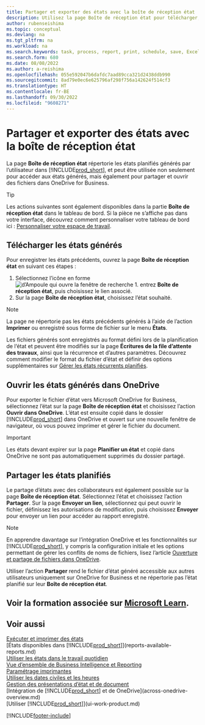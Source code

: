 ```yaml
---
title: Partager et exporter des états avec la boîte de réception état
description: Utilisez la page Boîte de réception état pour télécharger, partager et exporter des états dans Business Central.
author: rubenseishima
ms.topic: conceptual
ms.devlang: na
ms.tgt_pltfrm: na
ms.workload: na
ms.search.keywords: task, process, report, print, schedule, save, Excel, PDF, dataset, export, report inbox, onedrive,
ms.search.form: 680
ms.date: 08/08/2022
ms.author: a-reishima
ms.openlocfilehash: 055e592047b6dafdc7aad89cca321d2438ddb990
ms.sourcegitcommit: 8ad79e0ec6e625796af298f756a142624f514cf3
ms.translationtype: HT
ms.contentlocale: fr-BE
ms.lasthandoff: 09/30/2022
ms.locfileid: "9608271"
---
```

# <a name="share-and-export-reports-with-the-report-inbox"></a>Partager et exporter des états avec la boîte de réception état

La page **Boîte de réception état** répertorie les états planifiés générés par l’utilisateur dans [!INCLUDE[prod_short](includes/prod_short.md)], et peut être utilisée non seulement pour accéder aux états générés, mais également pour partager et ouvrir des fichiers dans OneDrive for Business.

> [!TIP]
> Les actions suivantes sont également disponibles dans la partie **Boîte de réception état** dans le tableau de bord. Si la pièce ne s’affiche pas dans votre interface, découvrez comment personnaliser votre tableau de bord ici : [Personnaliser votre espace de travail](ui-personalization-user.md).

## <a name="download-generated-reports"></a>Télécharger les états générés

Pour enregistrer les états précédents, ouvrez la page **Boîte de réception état** en suivant ces étapes :

1. Sélectionnez l’icône en forme ![d’Ampoule qui ouvre la fenêtre de recherche 1.](media/ui-search/search_small.png "Dites-moi ce que vous voulez faire") entrez **Boîte de réception état**, puis choisissez le lien associé.  
2. Sur la page **Boîte de réception état**, choisissez l’état souhaité.

> [!NOTE]
> La page ne répertorie pas les états précédents générés à l’aide de l’action **Imprimer** ou enregistré sous forme de fichier sur le menu **États**.
>
> Les fichiers générés sont enregistrés au format défini lors de la planification de l‘état et peuvent être modifiés sur la page **Écritures de la file d’attente des travaux**, ainsi que la récurrence et d’autres paramètres. Découvrez comment modifier le format du fichier d’état et définir des options supplémentaires sur [Gérer les états récurrents planifiés](ui-work-report.md#manage-scheduled-recurring-reports).

## <a name="open-generated-reports-in-onedrive"></a>Ouvrir les états générés dans OneDrive

Pour exporter le fichier d’état vers Microsoft OneDrive for Business, sélectionnez l’état sur la page **Boîte de réception état** et choisissez l’action **Ouvrir dans OneDrive**. L’état est ensuite copié dans le dossier [!INCLUDE[prod_short](includes/prod_short.md)] dans OneDrive et ouvert sur une nouvelle fenêtre de navigateur, où vous pouvez imprimer et gérer le fichier du document.

> [!IMPORTANT]
>
> Les états devant expirer sur la page **Planifier un état** et copié dans OneDrive ne sont pas automatiquement supprimés du dossier partagé.

## <a name="share-scheduled-reports"></a>Partager les états planifiés

Le partage d’états avec des collaborateurs est également possible sur la page **Boîte de réception état**. Sélectionnez l’état et choisissez l’action **Partager**. Sur la page **Envoyer un lien**, sélectionnez qui peut ouvrir le fichier, définissez les autorisations de modification, puis choisissez **Envoyer** pour envoyer un lien pour accéder au rapport enregistré.

> [!NOTE]
> En apprendre davantage sur l’intégration OneDrive et les fonctionnalités sur [!INCLUDE[prod_short](includes/prod_short.md)], y compris la configuration initiale et les options permettant de gérer les conflits de noms de fichiers, lisez l’article [Ouverture et partage de fichiers dans OneDrive](across-share-onedrive.md).
>
> Utiliser l’action **Partager** rend le fichier d’état généré accessible aux autres utilisateurs uniquement sur OneDrive for Business et ne répertorie pas l’état planifié sur leur **Boîte de réception état**.

## <a name="see-related-training-at-microsoft-learn"></a>Voir la formation associée sur [Microsoft Learn](/learn/paths/build-reports/).

## <a name="see-also"></a>Voir aussi

[Exécuter et imprimer des états](ui-work-report.md)  
[États disponibles dans [!INCLUDE[prod_short](includes/prod_short.md)]](reports-available-reports.md)  
[Utiliser les états dans le travail quotidien](reports-use-reports.md)  
[Vue d’ensemble de Business Intelligence et Reporting](reports-bi-reporting.md)  
[Paramétrage imprimantes](ui-specify-printer-selection-reports.md)  
[Utiliser les dates civiles et les heures](ui-enter-date-ranges.md)  
[Gestion des présentations d’état et de document](ui-manage-report-layouts.md)  
[Intégration de [!INCLUDE[prod_short](includes/prod_short.md)] et de OneDrive](across-onedrive-overview.md)  
[Utiliser [!INCLUDE[prod_short](includes/prod_short.md)]](ui-work-product.md)  

[!INCLUDE[footer-include](includes/footer-banner.md)]
